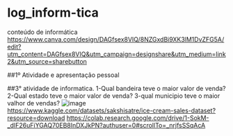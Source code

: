 # log_inform-tica
conteúdo de informática
https://www.canva.com/design/DAGfsex8VIQ/8NZGxdBi9XK3lM1DvZFG5A/edit?utm_content=DAGfsex8VIQ&utm_campaign=designshare&utm_medium=link2&utm_source=sharebutton

##1º Atividade e apresentação pessoal


##3° atividade de informatica.
1-Qual bandeira teve o maior valor de venda?
2-Qual estado teve o maior valor de venda?
3-qual municipio teve o maior valhor de vendas?
![image](https://github.com/user-attachments/assets/312c690e-640f-4625-9a33-249561229cc4)
https://www.kaggle.com/datasets/sakshisatre/ice-cream-sales-dataset?resource=download
https://colab.research.google.com/drive/1-SokM-_dIF26uFiYGAQ70EB8InDXJkPN?authuser=0#scrollTo=_nrjfsSSqAcA
